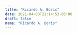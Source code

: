 ```yaml
---
title: "Ricardo A. Boris"
date: 2021-04-03T21:14:53-05:00
draft: false
name: "Ricardo A. Boris"
---
```

